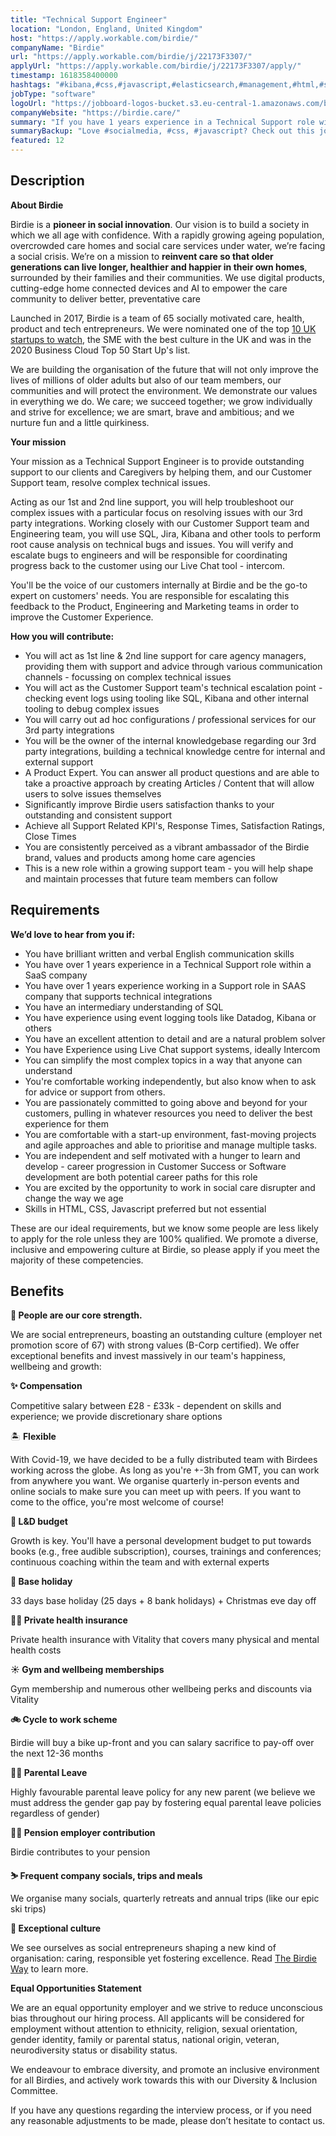 ```yaml
---
title: "Technical Support Engineer"
location: "London, England, United Kingdom"
host: "https://apply.workable.com/birdie/"
companyName: "Birdie"
url: "https://apply.workable.com/birdie/j/22173F3307/"
applyUrl: "https://apply.workable.com/birdie/j/22173F3307/apply/"
timestamp: 1618358400000
hashtags: "#kibana,#css,#javascript,#elasticsearch,#management,#html,#socialmedia,#office,#content,#analytics,#marketing"
jobType: "software"
logoUrl: "https://jobboard-logos-bucket.s3.eu-central-1.amazonaws.com/birdie"
companyWebsite: "https://birdie.care/"
summary: "If you have 1 years experience in a Technical Support role within a SaaS company, consider applying to Birdie's job post for a new Technical Support Engineer."
summaryBackup: "Love #socialmedia, #css, #javascript? Check out this job post!"
featured: 12
---
```


## Description

**About Birdie**

Birdie is a **pioneer in social innovation**. Our vision is to build a society in which we all age with confidence. With a rapidly growing ageing population, overcrowded care homes and social care services under water, we’re facing a social crisis. We’re on a mission to **reinvent care so that older generations can live longer, healthier and happier in their own homes**, surrounded by their families and their communities. We use digital products, cutting-edge home connected devices and AI to empower the care community to deliver better, preventative care

Launched in 2017, Birdie is a team of 65 socially motivated care, health, product and tech entrepreneurs. We were nominated one of the top [10 UK startups to watch](https://www.eu-startups.com/2019/01/10-uk-startups-to-look-out-for-in-2019/), the SME with the best culture in the UK and was in the 2020 Business Cloud Top 50 Start Up's list.

We are building the organisation of the future that will not only improve the lives of millions of older adults but also of our team members, our communities and will protect the environment. We demonstrate our values in everything we do. We care; we succeed together; we grow individually and strive for excellence; we are smart, brave and ambitious; and we nurture fun and a little quirkiness.

**Your mission**

Your mission as a Technical Support Engineer is to provide outstanding support to our clients and Caregivers by helping them, and our Customer Support team, resolve complex technical issues.

Acting as our 1st and 2nd line support, you will help troubleshoot our complex issues with a particular focus on resolving issues with our 3rd party integrations. Working closely with our Customer Support team and Engineering team, you will use SQL, Jira, Kibana and other tools to perform root cause analysis on technical bugs and issues. You will verify and escalate bugs to engineers and will be responsible for coordinating progress back to the customer using our Live Chat tool - intercom.

You'll be the voice of our customers internally at Birdie and be the go-to expert on customers' needs. You are responsible for escalating this feedback to the Product, Engineering and Marketing teams in order to improve the Customer Experience.

**How you will contribute:**

*   You will act as 1st line & 2nd line support for care agency managers, providing them with support and advice through various communication channels - focussing on complex technical issues
*   You will act as the Customer Support team's technical escalation point - checking event logs using tooling like SQL, Kibana and other internal tooling to debug complex issues
*   You will carry out ad hoc configurations / professional services for our 3rd party integrations
*   You will be the owner of the internal knowledgebase regarding our 3rd party integrations, building a technical knowledge centre for internal and external support
*   A Product Expert. You can answer all product questions and are able to take a proactive approach by creating Articles / Content that will allow users to solve issues themselves
*   Significantly improve Birdie users satisfaction thanks to your outstanding and consistent support
*   Achieve all Support Related KPI's, Response Times, Satisfaction Ratings, Close Times
*   You are consistently perceived as a vibrant ambassador of the Birdie brand, values and products among home care agencies
*   This is a new role within a growing support team - you will help shape and maintain processes that future team members can follow

## Requirements

**We’d love to hear from you if:**

*   You have brilliant written and verbal English communication skills
*   You have over 1 years experience in a Technical Support role within a SaaS company
*   You have over 1 years experience working in a Support role in SAAS company that supports technical integrations
*   You have an intermediary understanding of SQL
*   You have experience using event logging tools like Datadog, Kibana or others
*   You have an excellent attention to detail and are a natural problem solver
*   You have Experience using Live Chat support systems, ideally Intercom
*   You can simplify the most complex topics in a way that anyone can understand
*   You're comfortable working independently, but also know when to ask for advice or support from others.
*   You are passionately committed to going above and beyond for your customers, pulling in whatever resources you need to deliver the best experience for them
*   You are comfortable with a start-up environment, fast-moving projects and agile approaches and able to prioritise and manage multiple tasks.
*   You are independent and self motivated with a hunger to learn and develop - career progression in Customer Success or Software development are both potential career paths for this role
*   You are excited by the opportunity to work in social care disrupter and change the way we age
*   Skills in HTML, CSS, Javascript preferred but not essential

These are our ideal requirements, but we know some people are less likely to apply for the role unless they are 100% qualified. We promote a diverse, inclusive and empowering culture at Birdie, so please apply if you meet the majority of these competencies.

## Benefits

**🙌 People are our core strength.** 

We are social entrepreneurs, boasting an outstanding culture (employer net promotion score of 67) with strong values (B-Corp certified). We offer exceptional benefits and invest massively in our team's happiness, wellbeing and growth:

**✨ Compensation** 

Competitive salary between £28 - £33k - dependent on skills and experience; we provide discretionary share options

🏝 **Flexible**

With Covid-19, we have decided to be a fully distributed team with Birdees working across the globe. As long as you're +-3h from GMT, you can work from anywhere you want. We organise quarterly in-person events and online socials to make sure you can meet up with peers. If you want to come to the office, you're most welcome of course!

**🌱 L&D budget**

Growth is key. You'll have a personal development budget to put towards books (e.g., free audible subscription), courses, trainings and conferences; continuous coaching within the team and with external experts

**🌴 Base holiday**

33 days base holiday (25 days + 8 bank holidays) + Christmas eve day off

**👩‍⚕️ Private health insurance**

Private health insurance with Vitality that covers many physical and mental health costs

**☀️ Gym and wellbeing memberships**

Gym membership and numerous other wellbeing perks and discounts via Vitality

**🚲 Cycle to work scheme**

Birdie will buy a bike up-front and you can salary sacrifice to pay-off over the next 12-36 months

**👼🏽 Parental Leave** 

Highly favourable parental leave policy for any new parent (we believe we must address the gender gap pay by fostering equal parental leave policies regardless of gender)

**👵🏻 Pension employer contribution**

Birdie contributes to your pension

**⛷ Frequent company socials, trips and meals**

We organise many socials, quarterly retreats and annual trips (like our epic ski trips)

**🤗 Exceptional culture**

We see ourselves as social entrepreneurs shaping a new kind of organisation: caring, responsible yet fostering excellence. Read [The Birdie Way](https://birdie.care/blog/the-birdie-way-how-we-are-building-the-best-place-to-work-one-day-at-a-time) to learn more.

**Equal Opportunities Statement**

We are an equal opportunity employer and we strive to reduce unconscious bias throughout our hiring process. All applicants will be considered for employment without attention to ethnicity, religion, sexual orientation, gender identity, family or parental status, national origin, veteran, neurodiversity status or disability status.

We endeavour to embrace diversity, and promote an inclusive environment for all Birdies, and actively work towards this with our Diversity & Inclusion Committee.

If you have any questions regarding the interview process, or if you need any reasonable adjustments to be made, please don’t hesitate to contact us.

